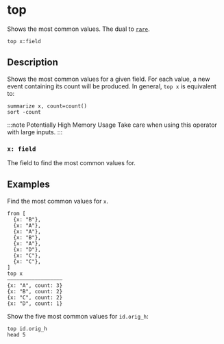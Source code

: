 # top

Shows the most common values. The dual to [`rare`](rare.md).

```tql
top x:field
```

## Description

Shows the most common values for a given field. For each value, a new event
containing its count will be produced. In general, `top x` is equivalent to:

```tql
summarize x, count=count()
sort -count
```

:::note Potentially High Memory Usage
Take care when using this operator with large inputs.
:::

### `x: field`

The field to find the most common values for.

## Examples

Find the most common values for `x`.

```tql
from [
  {x: "B"},
  {x: "A"},
  {x: "A"},
  {x: "B"},
  {x: "A"},
  {x: "D"},
  {x: "C"},
  {x: "C"},
]
top x
――――――――――――――――――
{x: "A", count: 3}
{x: "B", count: 2}
{x: "C", count: 2}
{x: "D", count: 1}
```

Show the five most common values for `id.orig_h`:

```tql
top id.orig_h
head 5
```
